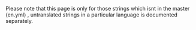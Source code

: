 Please note that this page is only for those strings which isnt in the master (en.yml) , untranslated strings in a particular language is documented separately.

